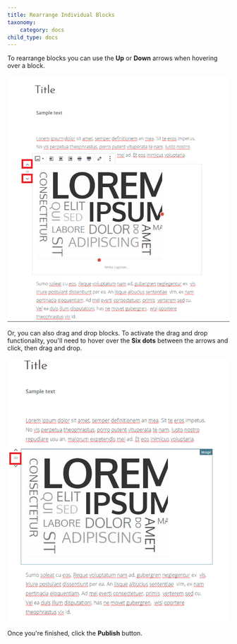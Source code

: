 ```yaml
---
title: Rearrange Individual Blocks
taxonomy:
    category: docs
child_type: docs
---
```


To rearrange blocks you can use the **Up** or **Down** arrows when hovering over a block.

![](arrows.png)

Or, you can also drag and drop blocks. To activate the drag and drop functionality, you'll need to hover over the **Six dots** between the arrows and click, then drag and drop.

![](dragdrop.png)

Once you're finished, click the **Publish** button.
